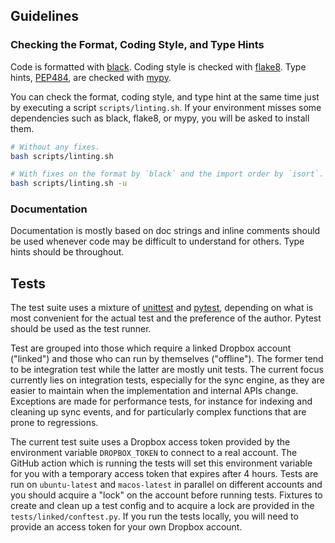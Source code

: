 
## Guidelines

### Checking the Format, Coding Style, and Type Hints

Code is formatted with [black](https://github.com/psf/black).
Coding style is checked with [flake8](http://flake8.pycqa.org).
Type hints, [PEP484](https://www.python.org/dev/peps/pep-0484/), are checked with
[mypy](http://mypy-lang.org/).

You can check the format, coding style, and type hint at the same time just by executing
a script `scripts/linting.sh`. If your environment misses some dependencies such as
black, flake8, or mypy,  you will be asked to install them.

```bash
# Without any fixes.
bash scripts/linting.sh

# With fixes on the format by `black` and the import order by `isort`.
bash scripts/linting.sh -u
```

### Documentation

Documentation is mostly based on doc strings and inline comments should be used whenever
code may be difficult to understand for others. Type hints should be throughout.

## Tests

The test suite uses a mixture of [unittest](https://docs.python.org/3.8/library/unittest.html)
and [pytest](https://pytest-cov.readthedocs.io/en/latest/), depending on what is most
convenient for the actual test and the preference of the author. Pytest should be used
as the test runner.

Test are grouped into those which require a linked Dropbox account ("linked") and those
who can run by themselves ("offline"). The former tend to be integration test while the
latter are mostly unit tests. The current focus currently lies on integration tests,
especially for the sync engine, as they are easier to maintain when the implementation
and internal APIs change. Exceptions are made for performance tests, for instance for
indexing and cleaning up sync events, and for particularly complex functions that are
prone to regressions.

The current test suite uses a Dropbox access token provided by the environment variable
`DROPBOX_TOKEN` to connect to a real account. The GitHub action which is running the
tests will set this environment variable for you with a temporary access token that
expires after 4 hours. Tests are run on `ubuntu-latest` and `macos-latest` in parallel
on different accounts and you should acquire a "lock" on the account before running
tests. Fixtures to create and clean up a test config and to acquire a lock are provided
in the `tests/linked/conftest.py`. If you run the tests locally, you will need to
provide an access token for your own Dropbox account.
